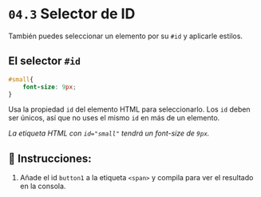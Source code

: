 # `04.3` Selector de ID

También puedes seleccionar un elemento por su `#id` y aplicarle estilos.

## El selector `#id` 

```css
#small{
    font-size: 9px;
}
```

Usa la propiedad `id` del elemento HTML para seleccionarlo. Los `id` deben ser únicos, así que no uses el mismo `id` en más de un elemento.

*La etiqueta HTML con `id="small"` tendrá un font-size de `9px`.*

## 📝 Instrucciones:

1. Añade el id `button1` a la etiqueta `<span>` y compila para ver el resultado en la consola.


